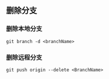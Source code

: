

## 删除分支

### 删除本地分支

`git branch -d <branchName>`

### 删除远程分支

`git push origin --delete <BranchName>`
